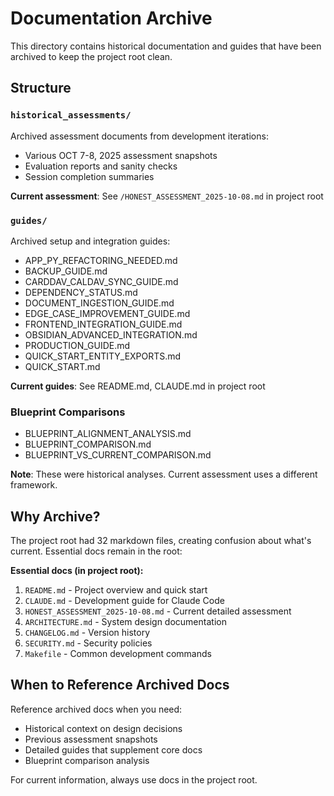 # Documentation Archive

This directory contains historical documentation and guides that have been archived to keep the project root clean.

## Structure

### `historical_assessments/`
Archived assessment documents from development iterations:
- Various OCT 7-8, 2025 assessment snapshots
- Evaluation reports and sanity checks
- Session completion summaries

**Current assessment**: See `/HONEST_ASSESSMENT_2025-10-08.md` in project root

### `guides/`
Archived setup and integration guides:
- APP_PY_REFACTORING_NEEDED.md
- BACKUP_GUIDE.md
- CARDDAV_CALDAV_SYNC_GUIDE.md
- DEPENDENCY_STATUS.md
- DOCUMENT_INGESTION_GUIDE.md
- EDGE_CASE_IMPROVEMENT_GUIDE.md
- FRONTEND_INTEGRATION_GUIDE.md
- OBSIDIAN_ADVANCED_INTEGRATION.md
- PRODUCTION_GUIDE.md
- QUICK_START_ENTITY_EXPORTS.md
- QUICK_START.md

**Current guides**: See README.md, CLAUDE.md in project root

### Blueprint Comparisons
- BLUEPRINT_ALIGNMENT_ANALYSIS.md
- BLUEPRINT_COMPARISON.md
- BLUEPRINT_VS_CURRENT_COMPARISON.md

**Note**: These were historical analyses. Current assessment uses a different framework.

## Why Archive?

The project root had 32 markdown files, creating confusion about what's current. Essential docs remain in the root:

**Essential docs (in project root):**
1. `README.md` - Project overview and quick start
2. `CLAUDE.md` - Development guide for Claude Code
3. `HONEST_ASSESSMENT_2025-10-08.md` - Current detailed assessment
4. `ARCHITECTURE.md` - System design documentation
5. `CHANGELOG.md` - Version history
6. `SECURITY.md` - Security policies
7. `Makefile` - Common development commands

## When to Reference Archived Docs

Reference archived docs when you need:
- Historical context on design decisions
- Previous assessment snapshots
- Detailed guides that supplement core docs
- Blueprint comparison analysis

For current information, always use docs in the project root.
